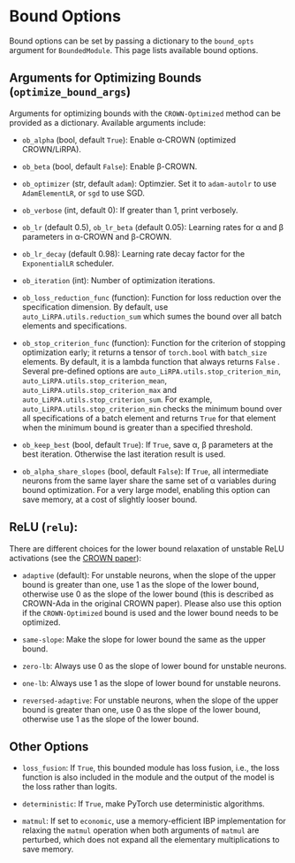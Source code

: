 Bound Options
====================

Bound options can be set by passing a dictionary to the `bound_opts` argument for `BoundedModule`. 
This page lists available bound options.

## Arguments for Optimizing Bounds (`optimize_bound_args`)

Arguments for optimizing bounds with the `CROWN-Optimized` method can be provided as a dictionary. Available arguments include:

* `ob_alpha` (bool, default `True`): Enable α-CROWN (optimized CROWN/LiRPA).

* `ob_beta` (bool, default `False`): Enable β-CROWN.

* `ob_optimizer` (str, default `adam`): Optimzier. Set it to `adam-autolr` to use `AdamElementLR`, or `sgd` to use SGD.

* `ob_verbose` (int, default 0): If greater than 1, print verbosely.

* `ob_lr` (default 0.5), `ob_lr_beta` (default 0.05): Learning rates for α and β parameters in α-CROWN and β-CROWN.

* `ob_lr_decay` (default 0.98): Learning rate decay factor for the `ExponentialLR` scheduler.

* `ob_iteration` (int): Number of optimization iterations.

* `ob_loss_reduction_func` (function): Function for loss reduction over the specification dimension. By default, use `auto_LiRPA.utils.reduction_sum` which sumes the bound over all batch elements and specifications. 

* `ob_stop_criterion_func` (function): Function for the criterion of stopping optimization early; it returns a tensor of `torch.bool` with `batch_size` elements. By default, it is a lambda function that always returns `False` . Several pre-defined options are `auto_LiRPA.utils.stop_criterion_min`, `auto_LiRPA.utils.stop_criterion_mean`, `auto_LiRPA.utils.stop_criterion_max` and `auto_LiRPA.utils.stop_criterion_sum`. For example, `auto_LiRPA.utils.stop_criterion_min` checks the minimum bound over all specifications of a batch element and returns `True` for that element when the minimum bound is greater than a specified threshold. 

* `ob_keep_best` (bool, default `True`): If `True`, save α, β parameters at the best iteration. Otherwise the last iteration result is used.

* `ob_alpha_share_slopes` (bool, default `False`): If `True`, all intermediate neurons from the same layer share the same set of α variables during bound optimization. For a very large model, enabling this option can save memory, at a cost of slightly looser bound.

## ReLU (`relu`):

There are different choices for the lower bound relaxation of unstable ReLU activations (see the [CROWN paper](https://arxiv.org/pdf/1811.00866.pdf)):

* `adaptive` (default): For unstable neurons, when the slope of the upper bound is greater than one, use 1 as the slope of the lower bound, otherwise use 0 as the slope of the lower bound (this is described as CROWN-Ada in the original CROWN paper). Please also use this option if the `CROWN-Optimized` bound is used and the lower bound needs to be optimized.

* `same-slope`: Make the slope for lower bound the same as the upper bound.

* `zero-lb`: Always use 0 as the slope of lower bound for unstable neurons.

* `one-lb`: Always use 1 as the slope of lower bound for unstable neurons.

* `reversed-adaptive`: For unstable neurons, when the slope of the upper bound is greater than one, use 0 as the slope of the lower bound, otherwise use 1 as the slope of the lower bound.

## Other Options

* `loss_fusion`: If `True`, this bounded module has loss fusion, i.e., the loss function is also included in the module and the output of the model is the loss rather than logits.

* `deterministic`: If `True`, make PyTorch use deterministic algorithms.

* `matmul`: If set to `economic`, use a memory-efficient IBP implementation for relaxing the `matmul` operation when both arguments of `matmul` are perturbed, which does not expand all the elementary multiplications to save memory.
